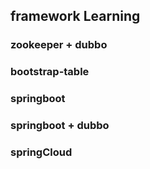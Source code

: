 ## framework Learning
  ### zookeeper + dubbo
  ### bootstrap-table
  ### springboot
  ### springboot + dubbo
  ### springCloud
